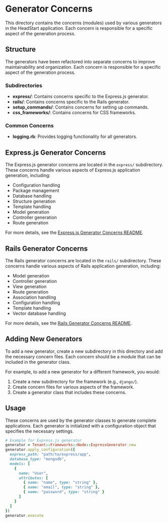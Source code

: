 # Generator Concerns

This directory contains the concerns (modules) used by various generators in the HeadStart application. Each concern is responsible for a specific aspect of the generation process.

## Structure

The generators have been refactored into separate concerns to improve maintainability and organization. Each concern is responsible for a specific aspect of the generation process.

### Subdirectories

- **express/**: Contains concerns specific to the Express.js generator.
- **rails/**: Contains concerns specific to the Rails generator.
- **setup_commands/**: Contains concerns for setting up commands.
- **css_frameworks/**: Contains concerns for CSS frameworks.

### Common Concerns

- **logging.rb**: Provides logging functionality for all generators.

## Express.js Generator Concerns

The Express.js generator concerns are located in the `express/` subdirectory. These concerns handle various aspects of Express.js application generation, including:

- Configuration handling
- Package management
- Database handling
- Structure generation
- Template handling
- Model generation
- Controller generation
- Route generation

For more details, see the [Express.js Generator Concerns README](./express/README.md).

## Rails Generator Concerns

The Rails generator concerns are located in the `rails/` subdirectory. These concerns handle various aspects of Rails application generation, including:

- Model generation
- Controller generation
- View generation
- Route generation
- Association handling
- Configuration handling
- Template handling
- Vector database handling

For more details, see the [Rails Generator Concerns README](./rails/README.md).

## Adding New Generators

To add a new generator, create a new subdirectory in this directory and add the necessary concern files. Each concern should be a module that can be included in the generator class.

For example, to add a new generator for a different framework, you would:

1. Create a new subdirectory for the framework (e.g., `django/`).
2. Create concern files for various aspects of the framework.
3. Create a generator class that includes these concerns.

## Usage

These concerns are used by the generator classes to generate complete applications. Each generator is initialized with a configuration object that specifies the necessary settings.

```ruby
# Example for Express.js generator
generator = Tenant::Frameworks::Node::ExpressGenerator.new
generator.apply_configuration({
  express_path: "path/to/express/app",
  database_type: "mongodb",
  models: [
    {
      name: "User",
      attributes: [
        { name: "name", type: "string" },
        { name: "email", type: "string" },
        { name: "password", type: "string" }
      ]
    }
  ]
})
generator.execute
``` 